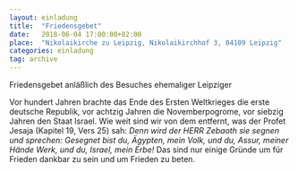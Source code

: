 ```yaml
---
layout: einladung
title:  "Friedensgebet"
date:   2018-06-04 17:00:00+02:00
place:  "Nikolaikirche zu Leipzig, Nikolaikirchhof 3, 04109 Leipzig"
categories: einladung
tag: archive
---
```


Friedensgebet anläßlich des Besuches ehemaliger Leipziger

Vor hundert Jahren brachte das Ende des Ersten Weltkrieges die erste deutsche Republik,
vor achtzig Jahren die Novemberpogrome, vor siebzig Jahren den Staat Israel.
Wie weit sind wir von dem entfernt, was der Profet Jesaja (Kapitel 19, Vers 25) sah:
*Denn wird der HERR Zebaoth sie segnen und sprechen:
Gesegnet bist du, Ägypten, mein Volk,
und du, Assur, meiner Hände Werk,
und du, Israel, mein Erbe!*
Das sind nur einige Gründe um für Frieden dankbar zu sein und um Frieden zu beten.
